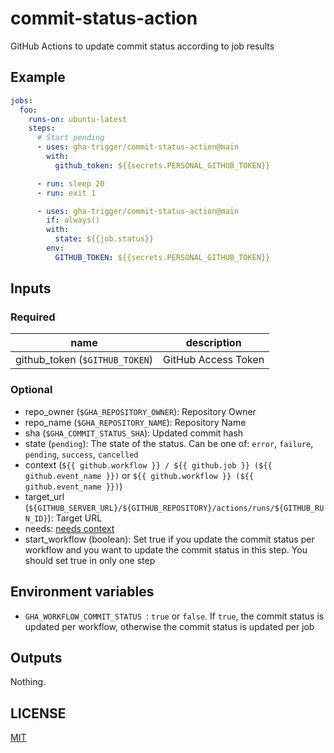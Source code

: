 # commit-status-action

GitHub Actions to update commit status according to job results

## Example

```yaml
jobs:
  foo:
    runs-on: ubuntu-latest
    steps:
      # Start pending
      - uses: gha-trigger/commit-status-action@main
        with:
          github_token: ${{secrets.PERSONAL_GITHUB_TOKEN}}

      - run: sleep 20
      - run: exit 1

      - uses: gha-trigger/commit-status-action@main
        if: always()
        with:
          state: ${{job.status}}
        env:
          GITHUB_TOKEN: ${{secrets.PERSONAL_GITHUB_TOKEN}}
```

## Inputs

### Required

name | description
--- | ---
github_token (`$GITHUB_TOKEN`) | GitHub Access Token

### Optional

- repo_owner (`$GHA_REPOSITORY_OWNER`): Repository Owner
- repo_name (`$GHA_REPOSITORY_NAME`): Repository Name
- sha (`$GHA_COMMIT_STATUS_SHA`): Updated commit hash
- state (`pending`): The state of the status. Can be one of: `error`, `failure`, `pending`, `success`, `cancelled`
- context (`${{ github.workflow }} / ${{ github.job }} (${{ github.event_name }})` or `${{ github.workflow }} (${{ github.event_name }})`)
- target_url (`${GITHUB_SERVER_URL}/${GITHUB_REPOSITORY}/actions/runs/${GITHUB_RUN_ID}`): Target URL
- needs: [needs context](https://docs.github.com/en/actions/learn-github-actions/contexts#needs-context)
- start_workflow (boolean): Set true if you update the commit status per workflow and you want to update the commit status in this step. You should set true in only one step

## Environment variables

- `GHA_WORKFLOW_COMMIT_STATUS `: `true` or `false`. If `true`, the commit status is updated per workflow, otherwise the commit status is updated per job

## Outputs

Nothing.

## LICENSE

[MIT](LICENSE)
